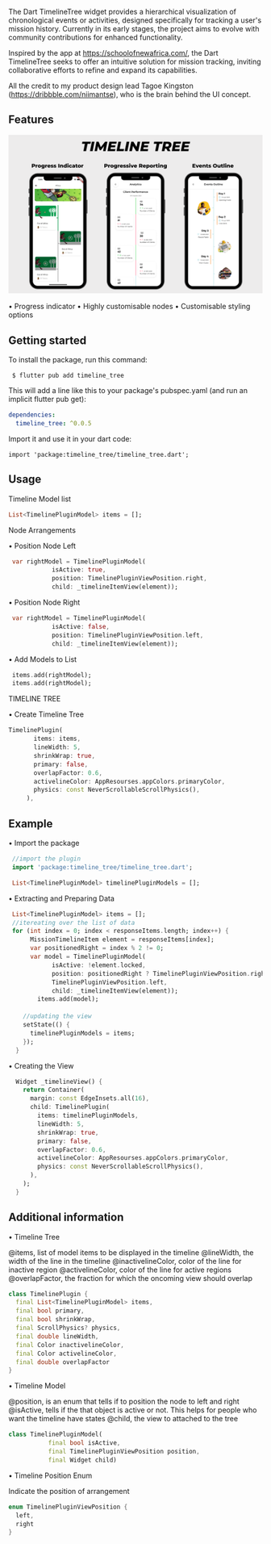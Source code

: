 <!--
This README describes the package. If you publish this package to pub.dev,
this README's contents appear on the landing page for your package.

For information about how to write a good package README, see the guide for
[writing package pages](https://dart.dev/guides/libraries/writing-package-pages).

For general information about developing packages, see the Dart guide for
[creating packages](https://dart.dev/guides/libraries/create-library-packages)
and the Flutter guide for
[developing packages and plugins](https://flutter.dev/developing-packages).
-->

The Dart TimelineTree widget provides a hierarchical visualization of chronological events or activities, designed specifically for tracking a user's mission history. Currently in its early stages, the project aims to evolve with community contributions for enhanced functionality.

Inspired by the app at https://schoolofnewafrica.com/, the Dart TimelineTree seeks to offer an intuitive solution for mission tracking, inviting collaborative efforts to refine and expand its capabilities.

All the credit to my product design lead Tagoe Kingston (https://dribbble.com/niimantse), who is the brain behind the UI concept.


## Features

![timeline_tree](https://github.com/bright2kwame/history_timeline_feed/blob/timeline_tree_plugin/assets/timeline_tree.png)

• Progress indicator 
• Highly customisable nodes 
• Customisable styling options

## Getting started

To install the package, run this command:

```
 $ flutter pub add timeline_tree

```

This will add a line like this to your package's pubspec.yaml (and run an implicit flutter pub get):

```yaml
dependencies:
  timeline_tree: ^0.0.5

```

Import it and use it in your dart code:

```
import 'package:timeline_tree/timeline_tree.dart';

```

## Usage

Timeline Model list

```dart
List<TimelinePluginModel> items = [];
```

Node Arrangements

• Position Node Left 
```dart
 var rightModel = TimelinePluginModel(
            isActive: true,
            position: TimelinePluginViewPosition.right,
            child: _timelineItemView(element));
```
• Position Node Right 

```dart
 var rightModel = TimelinePluginModel(
            isActive: false,
            position: TimelinePluginViewPosition.left,
            child: _timelineItemView(element));
```

• Add Models to List 
```dart
 items.add(rightModel);
 items.add(rightModel);
 ```

TIMELINE TREE

• Create Timeline Tree

 ```dart
TimelinePlugin(
        items: items,
        lineWidth: 5,
        shrinkWrap: true,
        primary: false,
        overlapFactor: 0.6,
        activelineColor: AppResourses.appColors.primaryColor,
        physics: const NeverScrollableScrollPhysics(),
      ),
```

## Example

• Import the package
```dart
 //import the plugin
 import 'package:timeline_tree/timeline_tree.dart';
```

```dart
 List<TimelinePluginModel> timelinePluginModels = [];
```

• Extracting and Preparing Data
```dart
 List<TimelinePluginModel> items = [];
 //itereating over the list of data
 for (int index = 0; index < responseItems.length; index++) {
      MissionTimelineItem element = responseItems[index];
      var positionedRight = index % 2 != 0;
      var model = TimelinePluginModel(
            isActive: !element.locked,
            position: positionedRight ? TimelinePluginViewPosition.right :  
            TimelinePluginViewPosition.left,
            child: _timelineItemView(element));
        items.add(model);
      
    //updating the view
    setState(() {
      timelinePluginModels = items;
    });
  }
```

• Creating the View
```dart
  Widget _timelineView() {
    return Container(
      margin: const EdgeInsets.all(16),
      child: TimelinePlugin(
        items: timelinePluginModels,
        lineWidth: 5,
        shrinkWrap: true,
        primary: false,
        overlapFactor: 0.6,
        activelineColor: AppResourses.appColors.primaryColor,
        physics: const NeverScrollableScrollPhysics(),
      ),
    );
  }
  ```

## Additional information

• Timeline Tree

@items, list of model items to be displayed in the timeline
@lineWidth, the width of the line in the timeline
@inactivelineColor, color of the line for inactive region
@activelineColor, color of the line for active regions
@overlapFactor, the fraction for which the oncoming view should overlap

```dart
class TimelinePlugin {
  final List<TimelinePluginModel> items,
  final bool primary,
  final bool shrinkWrap,
  final ScrollPhysics? physics,
  final double lineWidth,
  final Color inactivelineColor,
  final Color activelineColor,
  final double overlapFactor
}
```

• Timeline Model

@position, is an enum that tells if to position the node to left and right
@isActive, tells if the that object is active or not. This helps for people who want the timeline have states
@child, the view to attached to the tree

```dart
class TimelinePluginModel(
           final bool isActive,
           final TimelinePluginViewPosition position,
           final Widget child)
```

• Timeline Position Enum

Indicate the position of arrangement

```dart
enum TimelinePluginViewPosition {
  left,
  right
}
```